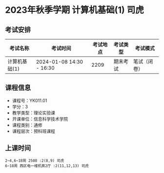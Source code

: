 # 2023年秋季学期 计算机基础(1) 司虎




## 考试安排

| 考试名称 | 考试时间 | 考试地点 | 考试类型 | 考试模式 |
| -------- | -------- | -------- | -------- | -------- |
| 计算机基础(1) | 2024-01-08 14:30 - 16:30 | 2209 | 期末考试 | 笔试（闭卷） |





## 课程信息

- 课程号：YK011.01
- 学分：3
- 教学类型：理论实验课
- 开课单位：信息科学技术学院
- 课程类别：通修
- 课程层次：预科班课程

## 上课时间

```
2~4,6~18周 2508 :2(8,9) 司虎
6~18周 西区电一楼机房2厅 :2(11,12,13) 司虎
```


